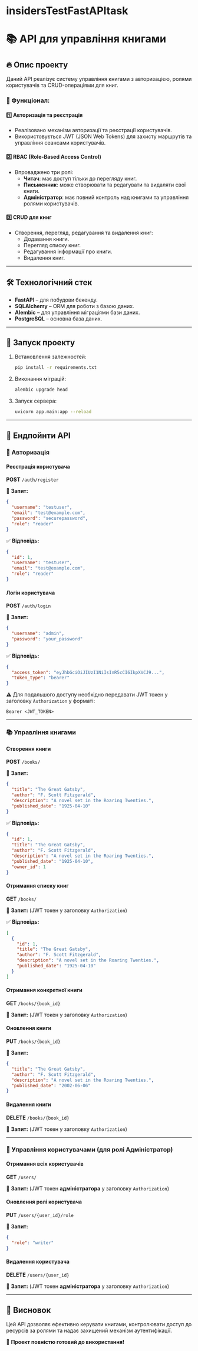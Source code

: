 # insidersTestFastAPItask

# 📚 API для управління книгами

## 🔥 Опис проекту

Даний API реалізує систему управління книгами з авторизацією, ролями користувачів та CRUD-операціями для книг.

### 🎯 Функціонал:

#### 1️⃣ Авторизація та реєстрація
- Реалізовано механізм авторизації та реєстрації користувачів.
- Використовується JWT (JSON Web Tokens) для захисту маршрутів та управління сеансами користувачів.

#### 2️⃣ RBAC (Role-Based Access Control)
- Впроваджено три ролі:
  - **Читач**: має доступ тільки до перегляду книг.
  - **Письменник**: може створювати та редагувати та видаляти свої книги.
  - **Адміністратор**: має повний контроль над книгами та управління ролями користувачів.

#### 3️⃣ CRUD для книг
- Створення, перегляд, редагування та видалення книг:
  - Додавання книги.
  - Перегляд списку книг.
  - Редагування інформації про книги.
  - Видалення книг.

---

## 🛠 Технологічний стек

- **FastAPI** – для побудови бекенду.
- **SQLAlchemy** – ORM для роботи з базою даних.
- **Alembic** – для управління міграціями бази даних.
- **PostgreSQL** – основна база даних.

---

## 🚀 Запуск проекту

1. Встановлення залежностей:
   ```bash
   pip install -r requirements.txt
   ```

2. Виконання міграцій:
   ```bash
   alembic upgrade head
   ```

3. Запуск сервера:
   ```bash
   uvicorn app.main:app --reload
   ```

---

## 🔗 Ендпойнти API

### 🔐 Авторизація

#### Реєстрація користувача
**POST** `/auth/register`

📌 **Запит:**
```json
{
  "username": "testuser",
  "email": "test@example.com",
  "password": "securepassword",
  "role": "reader"
}
```

✅ **Відповідь:**
```json
{
  "id": 1,
  "username": "testuser",
  "email": "test@example.com",
  "role": "reader"
}
```

#### Логін користувача
**POST** `/auth/login`

📌 **Запит:**
```json
{
  "username": "admin",
  "password": "your_password"
}
```

✅ **Відповідь:**
```json
{
  "access_token": "eyJhbGciOiJIUzI1NiIsInR5cCI6IkpXVCJ9...",
  "token_type": "bearer"
}
```

⚠️ Для подальшого доступу необхідно передавати JWT токен у заголовку `Authorization` у форматі:
```
Bearer <JWT_TOKEN>
```

---

### 📚 Управління книгами

#### Створення книги
**POST** `/books/`

📌 **Запит:**
```json
{
  "title": "The Great Gatsby",
  "author": "F. Scott Fitzgerald",
  "description": "A novel set in the Roaring Twenties.",
  "published_date": "1925-04-10"
}
```

✅ **Відповідь:**
```json
{
  "id": 1,
  "title": "The Great Gatsby",
  "author": "F. Scott Fitzgerald",
  "description": "A novel set in the Roaring Twenties.",
  "published_date": "1925-04-10",
  "owner_id": 1
}
```

#### Отримання списку книг
**GET** `/books/`

📌 **Запит:** (JWT токен у заголовку `Authorization`)

✅ **Відповідь:**
```json
[
  {
    "id": 1,
    "title": "The Great Gatsby",
    "author": "F. Scott Fitzgerald",
    "description": "A novel set in the Roaring Twenties.",
    "published_date": "1925-04-10"
  }
]
```

#### Отримання конкретної книги
**GET** `/books/{book_id}`

📌 **Запит:** (JWT токен у заголовку `Authorization`)

#### Оновлення книги
**PUT** `/books/{book_id}`

📌 **Запит:**
```json
{
  "title": "The Great Gatsby",
  "author": "F. Scott Fitzgerald",
  "description": "A novel set in the Roaring Twenties.",
  "published_date": "2002-06-06"
}
```

#### Видалення книги
**DELETE** `/books/{book_id}`

📌 **Запит:** (JWT токен у заголовку `Authorization`)

---

### 👤 Управління користувачами (для ролі **Адміністратор**)

#### Отримання всіх користувачів
**GET** `/users/`

📌 **Запит:** (JWT токен **адміністратора** у заголовку `Authorization`)

#### Оновлення ролі користувача
**PUT** `/users/{user_id}/role`

📌 **Запит:**
```json
{
  "role": "writer"
}
```

#### Видалення користувача
**DELETE** `/users/{user_id}`

📌 **Запит:** (JWT токен **адміністратора** у заголовку `Authorization`)

---

## 🏁 Висновок

Цей API дозволяє ефективно керувати книгами, контролювати доступ до ресурсів за ролями та надає захищений механізм аутентифікації. 

🚀 **Проект повністю готовий до використання!**


